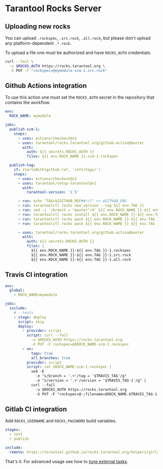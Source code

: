 # Tarantool Rocks Server

## Uploading new rocks

You can upload `.rockspec`, `.src.rock`, `.all.rock`,
but please don't upload any platform-dependent `.*.rock`.

To upload a file one must be authorized and have `ROCKS_AUTH` credentials.

```bash
curl --fail \
  -u $ROCKS_AUTH https://rocks.tarantool.org \
  -X PUT -F "rockspec=@mymodule-scm-1.src.rock"
```

## Github Actions integration

To use this action one must set the `ROCKS_AUTH` secret in the
repository that contains the workflow.

```yaml
env:
  ROCK_NAME: mymodule

jobs:
  publish-scm-1:
    steps:
      - uses: actions/checkout@v2
      - uses: tarantool/rocks.tarantool.org/github-action@master
        with:
          auth: ${{ secrets.ROCKS_AUTH }}
          files: ${{ env.ROCK_NAME }}-scm-1.rockspec

  publish-tag:
    if: startsWith(github.ref, 'refs/tags/')
    steps:
      - uses: actions/checkout@v2
      - uses: tarantool/setup-tarantool@v1
        with:
          tarantool-version: '2.5'

      - run: echo "TAG=${GITHUB_REF##*/}" >> $GITHUB_ENV
      - run: tarantoolctl rocks new_version --tag ${{ env.TAG }}
      - run: sed -i '/branch = "master"/d' ${{ env.ROCK_NAME }}-${{ env.TAG }}-1.rockspec
      - run: tarantoolctl rocks install ${{ env.ROCK_NAME }}-${{ env.TAG }}-1.rockspec
      - run: tarantoolctl rocks pack ${{ env.ROCK_NAME }}-${{ env.TAG }}-1.rockspec
      - run: tarantoolctl rocks pack ${{ env.ROCK_NAME }} ${{ env.TAG }}

      - uses: tarantool/rocks.tarantool.org/github-action@master
        with:
          auth: ${{ secrets.ROCKS_AUTH }}
          files: |
            ${{ env.ROCK_NAME }}-${{ env.TAG }}-1.rockspec
            ${{ env.ROCK_NAME }}-${{ env.TAG }}-1.src.rock
            ${{ env.ROCK_NAME }}-${{ env.TAG }}-1.all.rock
```

## Travis CI integration

```yaml
env:
  global:
    - ROCK_NAME=mymodule

jobs:
  include:
    # - tests
    - stage: deploy
      script: skip
      deploy:
        - provider: script
          script: curl --fail
            -u $ROCKS_AUTH https://rocks.tarantool.org
            -X PUT -F rockspec=@$ROCK_NAME-scm-1.rockspec
        - on:
            tags: true
            all_branches: true
          provider: script
          script: cat $ROCK_NAME-scm-1.rockspec |
            sed -E
              -e "s/branch = '.+'/tag = '$TRAVIS_TAG'/g"
              -e "s/version = '.+'/version = '$TRAVIS_TAG-1'/g" |
            curl --fail
              -u $ROCKS_AUTH https://rocks.tarantool.org
              -X PUT -F "rockspec=@-;filename=$ROCK_NAME-$TRAVIS_TAG-1.rockspec"
```

## Gitlab CI integration

Add `ROCKS_USERNAME` and `ROCKS_PASSWORD` build variables.

```yaml
stages:
  - test
  - publish

include:
  remote: https://tarantool.github.io/rocks.tarantool.org/helpers/gitlab-publish-rockspec.yml
```

That's it. For advanced usage see how to
[tune external tasks](https://docs.gitlab.com/ee/ci/yaml/#overriding-external-template-values).
